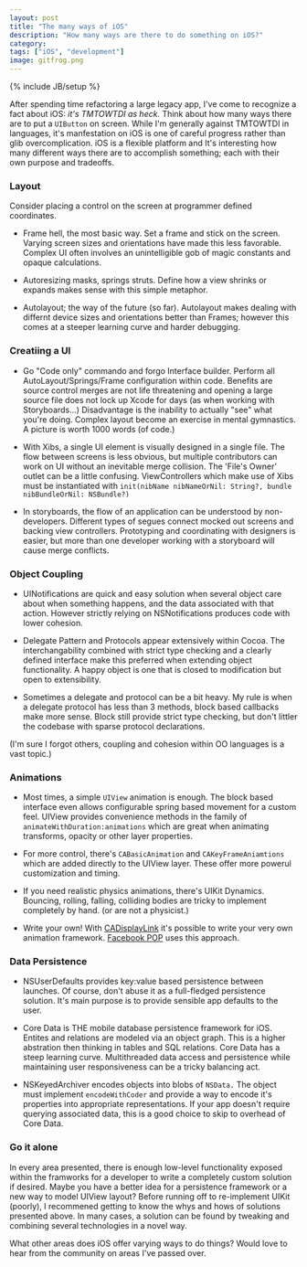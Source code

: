 ```yaml
---
layout: post
title: "The many ways of iOS"
description: "How many ways are there to do something on iOS?"
category: 
tags: ["iOS", "development"]
image: gitfrog.png
---
```

{% include JB/setup %}

After spending time refactoring a large legacy app, I've come to recognize a
fact about iOS: _it's TMTOWTDI as heck._ Think about how many ways there are to
put a `UIButton` on screen. While I'm generally against TMTOWTDI in
languages, it's manfestation on iOS is one of careful progress
rather than glib overcomplication. iOS is a flexible platform and It's interesting 
how many different ways there are to accomplish something; each with their own purpose 
and tradeoffs.

### Layout
Consider placing a control on the screen at programmer defined coordinates.

- Frame hell, the most basic way. Set a frame and stick on the screen.
  Varying screen sizes and orientations have made this less favorable. Complex
  UI often involves an unintelligible gob of magic constants and opaque
  calculations.

- Autoresizing masks, springs struts. Define how a view shrinks or expands
  makes sense with this simple metaphor.

- Autolayout; the way of the future (so far). Autolayout makes dealing with
  differnt device sizes and orientations better than Frames; however this comes at a steeper
  learning curve and harder debugging.

### Creatiing a UI

- Go "Code only" commando and forgo Interface builder. Perform all
  AutoLayout/Springs/Frame configuration within code.  Benefits are source
  control merges are not life threatening and opening a large source file does
  not lock up Xcode for days (as when working with Storyboards...)
  Disadvantage is the inability to actually "see" what you're
  doing. Complex layout become an exercise in mental gymnastics.
  A picture is worth 1000 words (of code.)

- With Xibs, a single UI element is visually designed in a single file. The
  flow between screens is less obvious, but multiple contributors can work on
  UI without an inevitable merge collision.
  The 'File's Owner' outlet can be a little confusing. ViewControllers
  which make use of Xibs must be instantiated with `init(nibName nibNameOrNil: String?,
      bundle nibBundleOrNil: NSBundle?)`

- In storyboards, the flow of an application can be understood by
  non-developers. Different types of segues connect mocked out screens and
  backing view controllers. Prototyping and coordinating with designers
  is easier, but more than one developer working with a storyboard will cause
  merge conflicts.

### Object Coupling

- UINotifications are quick and easy solution when several object care about when
  something happens, and the data associated with that action. However strictly
  relying on NSNotifications produces code with lower cohesion. 

- Delegate Pattern and Protocols appear extensively within Cocoa. The
  interchangability combined with strict type checking and a clearly defined
  interface make this preferred when extending object functionality. A happy
  object is one that is closed to modification but open to extensibility.

- Sometimes a delegate and protocol can be a bit heavy. My rule is when a
  delegate protocol has less than 3 methods, block based callbacks make more
  sense. Block still provide strict type checking, but don't littler the
  codebase with sparse protocol declarations.

(I'm sure I forgot others, coupling and cohesion within OO languages is a vast
  topic.)

### Animations
- Most times, a simple `UIView` animation is enough. The block based interface
  even allows configurable spring based movement for a custom feel.
  UIView provides convenience methods in the family of `animateWithDuration:animations` 
  which are great when animating transforms, opacity or other layer properties.

- For more control, there's `CABasicAnimation` and `CAKeyFrameAniamtions` which
  are added directly to the UIView layer. These offer more powerul
  customization and timing.

- If you need realistic physics animations, there's UIKit Dynamics. Bouncing,
  rolling, falling, colliding bodies are tricky to implement completely by
  hand. (or are not a physicist.)

 - Write your own! With [CADisplayLink](http://www.bigspaceship.com/ios-animation-intervals/) it's possible to write your very own
   animation framework. [Facebook POP](https://github.com/facebook/pop) uses this approach.

### Data Persistence

- NSUserDefaults provides key:value based persistence between launches. Of
  course, don't abuse it as a full-fledged persistence solution. It's main
  purpose is to provide sensible app defaults to the user.

- Core Data is THE mobile database persistence framework for iOS. Entites and relations are modeled via an object graph. This is a higher abstration then thinking in tables and SQL relations.
Core Data has a steep learning curve. Multithreaded data access and persistence while maintaining user responsiveness 
can be a tricky balancing act.

- NSKeyedArchiver encodes objects into blobs of `NSData.` The object must
  implement `encodeWithCoder` and provide a way to encode it's properties into
  appropriate representations. If your app doesn't require querying associated
  data, this is a good choice to skip to overhead of Core Data.

### Go it alone
In every area presented, there is enough low-level functionality exposed
within the framworks for a developer to write a completely custom solution if
desired. Maybe you have a better idea for a persistence framework or a new way
to model UIView layout? Before running off to re-implement UIKit (poorly), I
recommened getting to know the whys and hows of solutions presented above. In
many cases, a solution can be found by tweaking and combining several
technologies in a novel way.

What other areas does iOS offer varying ways to do things? Would love to hear
from the community on areas I've passed over.
